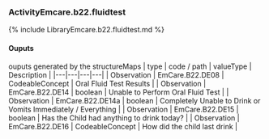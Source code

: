 ### ActivityEmcare.b22.fluidtest

{% include LibraryEmcare.b22.fluidtest.md %}
#### Ouputs

ouputs generated by the structureMaps
| type | code / path | valueType | Description |
|---|---|---|---|
| Observation | EmCare.B22.DE08 | CodeableConcept | Oral Fluid Test Results |
| Observation | EmCare.B22.DE14 | boolean | Unable to Perform Oral Fluid Test |
| Observation | EmCare.B22.DE14a | boolean | Completely Unable to Drink or Vomits Immediately / Everything |
| Observation | EmCare.B22.DE15 | boolean | Has the Child had anything to drink today? |
| Observation | EmCare.B22.DE16 | CodeableConcept | How did the child last drink |
